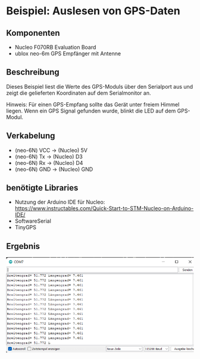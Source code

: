 # Beispiel: Auslesen von GPS-Daten
## Komponenten
- Nucleo F070RB Evaluation Board
- ublox neo-6m GPS Empfänger mit Antenne

## Beschreibung
Dieses Beispiel liest die Werte des GPS-Moduls über den Serialport aus und zeigt die gelieferten Koordinaten auf dem Serialmonitor an.

Hinweis: Für einen GPS-Empfang sollte das Gerät unter freiem Himmel liegen. Wenn ein GPS Signal gefunden wurde, blinkt die LED auf dem GPS-Modul.

## Verkabelung
- (neo-6N) VCC -> (Nucleo) 5V
- (neo-6N) Tx -> (Nucleo) D3
- (neo-6N) Rx -> (Nucleo) D4
- (neo-6N) GND -> (Nucleo) GND

## benötigte Libraries
- Nutzung der Arduino IDE für Nucleo: https://www.instructables.com/Quick-Start-to-STM-Nucleo-on-Arduino-IDE/
- SoftwareSerial
- TinyGPS

## Ergebnis
![serial-output](https://github.com/HenFo/ES-Embedded-Geiger-Counter/blob/main/nucleo-gps/serial-output.png)
